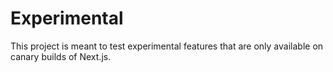 # Experimental

This project is meant to test experimental features that are only available on canary builds of Next.js.
